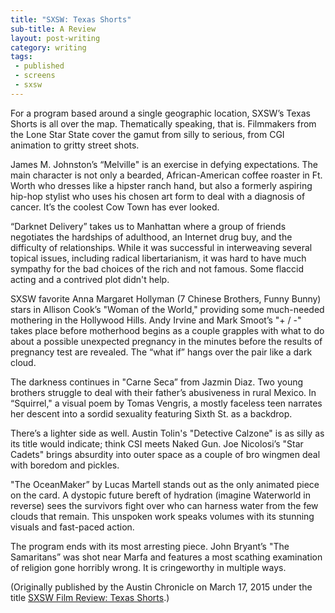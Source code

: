 ```yaml
---
title: "SXSW: Texas Shorts"
sub-title: A Review
layout: post-writing
category: writing
tags:
 - published
 - screens
 - sxsw
---
```


For a program based around a single geographic location, SXSW’s Texas Shorts is all over the map. Thematically speaking, that is. Filmmakers from the Lone Star State cover the gamut from silly to serious, from CGI animation to gritty street shots.

James M. Johnston’s “Melville" is an exercise in defying expectations. The main character is not only a bearded, African-American coffee roaster in Ft. Worth who dresses like a hipster ranch hand, but also a formerly aspiring hip-hop stylist who uses his chosen art form to deal with a diagnosis of cancer. It’s the coolest Cow Town has ever looked.

“Darknet Delivery” takes us to Manhattan where a group of friends negotiates the hardships of adulthood, an Internet drug buy, and the difficulty of relationships. While it was successful in interweaving several topical issues, including radical libertarianism, it was hard to have much sympathy for the bad choices of the rich and not famous. Some flaccid acting and a contrived plot didn't help.

SXSW favorite Anna Margaret Hollyman (7 Chinese Brothers, Funny Bunny) stars in Allison Cook’s "Woman of the World," providing some much-needed mothering in the Hollywood Hills. Andy Irvine and Mark Smoot’s "+ / -" takes place before motherhood begins as a couple grapples with what to do about a possible unexpected pregnancy in the minutes before the results of pregnancy test are revealed. The “what if” hangs over the pair like a dark cloud.

The darkness continues in "Carne Seca” from Jazmin Diaz. Two young brothers struggle to deal with their father’s abusiveness in rural Mexico. In “Squirrel," a visual poem by Tomas Vengris, a mostly faceless teen narrates her descent into a sordid sexuality featuring Sixth St. as a backdrop.

There’s a lighter side as well. Austin Tolin's "Detective Calzone" is as silly as its title would indicate; think CSI meets Naked Gun. Joe Nicolosi’s "Star Cadets" brings absurdity into outer space as a couple of bro wingmen deal with boredom and pickles.

"The OceanMaker” by Lucas Martell stands out as the only animated piece on the card. A dystopic future bereft of hydration (imagine Waterworld in reverse) sees the survivors fight over who can harness water from the few clouds that remain. This unspoken work speaks volumes with its stunning visuals and fast-paced action.

The program ends with its most arresting piece. John Bryant’s "The Samaritans” was shot near Marfa and features a most scathing examination of religion gone horribly wrong. It is cringeworthy in multiple ways.


<!-- <a href="" target="blank">
  <img src="" alt="">
</a> -->

(Originally published by the Austin Chronicle on March 17, 2015 under the title [SXSW Film Review: Texas Shorts](http://www.austinchronicle.com/daily/screens/2015-03-17/sxsw-film-review-texas-shorts/).)